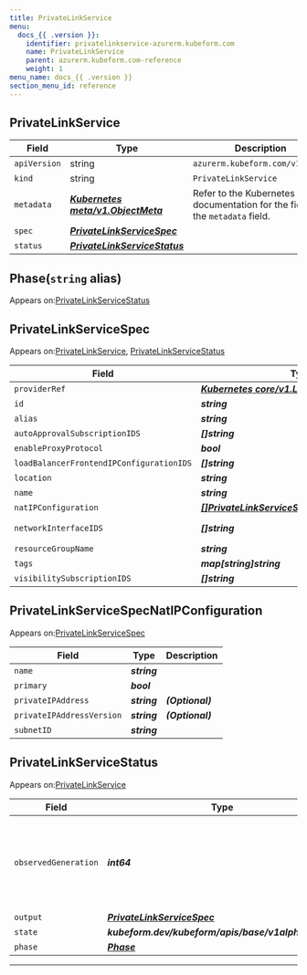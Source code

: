 ```yaml
---
title: PrivateLinkService
menu:
  docs_{{ .version }}:
    identifier: privatelinkservice-azurerm.kubeform.com
    name: PrivateLinkService
    parent: azurerm.kubeform.com-reference
    weight: 1
menu_name: docs_{{ .version }}
section_menu_id: reference
---
```


## PrivateLinkService
| Field | Type | Description |
| ------ | ----- | ----------- |
| `apiVersion` | string | `azurerm.kubeform.com/v1alpha1` |
|    `kind` | string | `PrivateLinkService` |
| `metadata` | ***[Kubernetes meta/v1.ObjectMeta](https://v1-18.docs.kubernetes.io/docs/reference/generated/kubernetes-api/v1.18/#objectmeta-v1-meta)***|Refer to the Kubernetes API documentation for the fields of the `metadata` field.|
| `spec` | ***[PrivateLinkServiceSpec](#privatelinkservicespec)***||
| `status` | ***[PrivateLinkServiceStatus](#privatelinkservicestatus)***||
## Phase(`string` alias)

Appears on:[PrivateLinkServiceStatus](#privatelinkservicestatus)

## PrivateLinkServiceSpec

Appears on:[PrivateLinkService](#privatelinkservice), [PrivateLinkServiceStatus](#privatelinkservicestatus)

| Field | Type | Description |
| ------ | ----- | ----------- |
| `providerRef` | ***[Kubernetes core/v1.LocalObjectReference](https://v1-18.docs.kubernetes.io/docs/reference/generated/kubernetes-api/v1.18/#localobjectreference-v1-core)***||
| `id` | ***string***||
| `alias` | ***string***| ***(Optional)*** |
| `autoApprovalSubscriptionIDS` | ***[]string***| ***(Optional)*** |
| `enableProxyProtocol` | ***bool***| ***(Optional)*** |
| `loadBalancerFrontendIPConfigurationIDS` | ***[]string***||
| `location` | ***string***||
| `name` | ***string***||
| `natIPConfiguration` | ***[[]PrivateLinkServiceSpecNatIPConfiguration](#privatelinkservicespecnatipconfiguration)***||
| `networkInterfaceIDS` | ***[]string***| ***(Optional)*** Deprecated|
| `resourceGroupName` | ***string***||
| `tags` | ***map[string]string***| ***(Optional)*** |
| `visibilitySubscriptionIDS` | ***[]string***| ***(Optional)*** |
## PrivateLinkServiceSpecNatIPConfiguration

Appears on:[PrivateLinkServiceSpec](#privatelinkservicespec)

| Field | Type | Description |
| ------ | ----- | ----------- |
| `name` | ***string***||
| `primary` | ***bool***||
| `privateIPAddress` | ***string***| ***(Optional)*** |
| `privateIPAddressVersion` | ***string***| ***(Optional)*** |
| `subnetID` | ***string***||
## PrivateLinkServiceStatus

Appears on:[PrivateLinkService](#privatelinkservice)

| Field | Type | Description |
| ------ | ----- | ----------- |
| `observedGeneration` | ***int64***| ***(Optional)*** Resource generation, which is updated on mutation by the API Server.|
| `output` | ***[PrivateLinkServiceSpec](#privatelinkservicespec)***| ***(Optional)*** |
| `state` | ***kubeform.dev/kubeform/apis/base/v1alpha1.State***| ***(Optional)*** |
| `phase` | ***[Phase](#phase)***| ***(Optional)*** |
---
